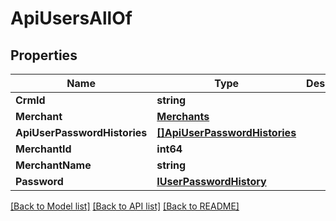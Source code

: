 # ApiUsersAllOf

## Properties

Name | Type | Description | Notes
------------ | ------------- | ------------- | -------------
**CrmId** | **string** |  | [optional] 
**Merchant** | [**Merchants**](Merchants.md) |  | [optional] 
**ApiUserPasswordHistories** | [**[]ApiUserPasswordHistories**](ApiUserPasswordHistories.md) |  | [optional] 
**MerchantId** | **int64** |  | 
**MerchantName** | **string** |  | [optional] 
**Password** | [**IUserPasswordHistory**](IUserPasswordHistory.md) |  | [optional] 

[[Back to Model list]](../README.md#documentation-for-models) [[Back to API list]](../README.md#documentation-for-api-endpoints) [[Back to README]](../README.md)


